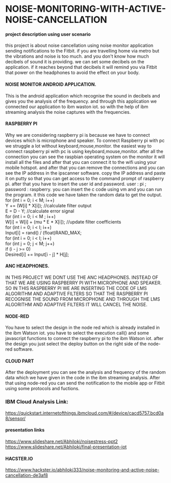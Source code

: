 # NOISE-MONITORING-WITH-ACTIVE-NOISE-CANCELLATION
#### project description using user scenario
this project is about noise cancellation using noise monitor application sending notifications to the Fitbit. if you are travelling home via metro but the vibrations and noise is too much. and you don't know how much decibels of sound it is providing. we can set some decibels on the application. if it reaches beyond that decibels it will remind you via Fitbit that power on the headphones to avoid the effect on your body. 

#### NOISE MONITOR ANDROID APPLICATION.
This is the android application which recognise the sound in decibels and gives you the analysis of the frequency. and through this application we connected our application to ibm waston iot. so with the help of ibm streaming analysis the noise captures with the frequencies.


#### RASPBERRY PI
Why we are considering raspberry pi is because we have to connect devices which is microphone and speaker.
To connect Raspberry pi with pc we struggle a lot without keyboard,mouse,monitor.
the easiest way to connect raspberry pi with pc is using keyboard,mouse,monitor.
after all the connection you can see the raspbian operating system on the monitor it will install all the files and after that you can connect it to the wifi using your mobile hotspot. and after that you can remove the connections and you can see the IP address in the ipscanner software. copy the IP address and paste it on putty so that you can get access to the command prompt of raspberry pi.
after that you have to insert the user id and password. user : pi ; password : raspberry. you can insert the c code using vm and you can run the program.
it this code we have taken the random data to get the output.    <BR/>
for (int i = 0; i < M; i++) <BR/>
      Y += (W[i] * X[i]);		//calculate filter output <BR/>
E = D - Y;		//calculate error signal <BR/>
for (int i = 0; i < M ; i++) <BR/>
	W[i] = W[i] + (mu * E * X[i]);		//update filter coefficients <BR/>
for (int i = 0; i < I; i++) <BR/>
		Input[i] = rand() / (float)RAND_MAX; <BR/>
	for (int i = 0; i < I; i++) <BR/>
		for (int j = 0; j < M; j++) <BR/>
			if (i - j >= 0) <BR/>
				Desired[i] += Input[i - j] * H[j]; <BR/>
#### ANC HEADPHONES. 
IN THIS PROJECT WE DONT USE THE ANC HEADPHONES. INSTEAD OF THAT WE ARE USING RASPBERRY PI WITH MICROPHONE AND SPEAKER.
SO IN THIS RASPBERRY PI WE ARE INSERTING THE CODE OF LMS ALGORITHM AND ADAPTIVE FILTERS SO THAT THE RASPBERRY PI RECOGNISE 
THE SOUND FROM MICROPHONE AND THROUGH THE LMS ALGORITHM AND ADAPTIVE FILTERS IT WILL CANCEL THE NOISE.
#### NODE-RED
You have to select the design in the node red which is already installed in the ibm Watson iot. you have to select the execution call() and some javascript functions to connect the raspberry pi to the ibm Watson iot. after the design you just select the deploy button on the right side of the node-red software.

#### CLOUD PART
After the deployment you can see the analysis and frequency of the random data which we have given in the code in the ibm streaming analysis. After that using node-red you can send the notification to the mobile app or Fitbit using some protocols and fuctions. 


### IBM Cloud Analysis Link:
https://quickstart.internetofthings.ibmcloud.com/#/device/cacd5757.bcd0a8/sensor/


#### presentation links
https://www.slideshare.net/Abhiloki/noisestress-ppt2 <br/>
https://www.slideshare.net/Abhiloki/final-presentation-iot

#### HACSTER.IO
https://www.hackster.io/abhiloki333/noise-monitoring-and-active-noise-cancellation-de3af8
